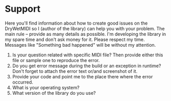 ﻿---
uid: a_support
---

# Support

Here you'll find information about how to create good issues on the DryWetMIDI so I (author of the library) can help you with your problem. The main rule – provide as many details as possible. I'm developing the library in my spare time and don't ask money for it. Please respect my time. Messages like "Something bad happened" will be without my attention.

1. Is your question related with specific MIDI file? Then provide either this file or sample one to reproduce the error.
2. Do you get error message during the build or an exception in runtime? Don't forget to attach the error text or/and screenshot of it.
3. Provide your code and point me to the place there where the error occurred.
4. What is your operating system?
5. What version of the library do you use?